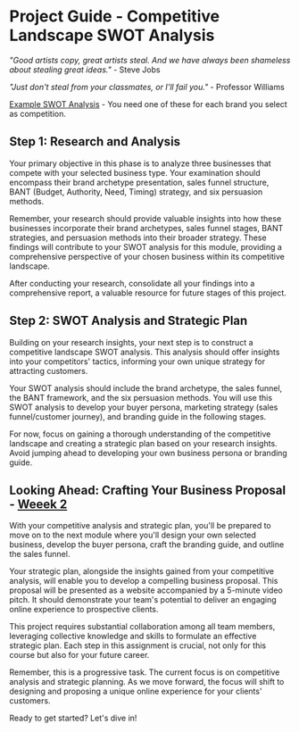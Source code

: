 # Project Guide - Competitive Landscape SWOT Analysis

_"Good artists copy, great artists steal. And we have always been shameless about stealing great ideas."_ - Steve Jobs

_"Just don't steal from your classmates, or I'll fail you."_ - Professor Williams

[Example SWOT Analysis](swot.md) - You need one of these for each brand you select as competition.

## Step 1: Research and Analysis
Your primary objective in this phase is to analyze three businesses that compete with your selected business type. Your examination should encompass their brand archetype presentation, sales funnel structure, BANT (Budget, Authority, Need, Timing) strategy, and six persuasion methods.

Remember, your research should provide valuable insights into how these businesses incorporate their brand archetypes, sales funnel stages, BANT strategies, and persuasion methods into their broader strategy. These findings will contribute to your SWOT analysis for this module, providing a comprehensive perspective of your chosen business within its competitive landscape.

After conducting your research, consolidate all your findings into a comprehensive report, a valuable resource for future stages of this project.

## Step 2: SWOT Analysis and Strategic Plan
Building on your research insights, your next step is to construct a competitive landscape SWOT analysis. This analysis should offer insights into your competitors' tactics, informing your own unique strategy for attracting customers.

Your SWOT analysis should include the brand archetype, the sales funnel, the BANT framework, and the six persuasion methods. You will use this SWOT analysis to develop your buyer persona, marketing strategy (sales funnel/customer journey), and branding guide in the following stages.

For now, focus on gaining a thorough understanding of the competitive landscape and creating a strategic plan based on your research insights. Avoid jumping ahead to developing your own business persona or branding guide.

## Looking Ahead: Crafting Your Business Proposal - [Weeek 2](analysis_design.md)
With your competitive analysis and strategic plan, you'll be prepared to move on to the next module where you'll design your own selected business, develop the buyer persona, craft the branding guide, and outline the sales funnel.

Your strategic plan, alongside the insights gained from your competitive analysis, will enable you to develop a compelling business proposal. This proposal will be presented as a website accompanied by a 5-minute video pitch. It should demonstrate your team's potential to deliver an engaging online experience to prospective clients.

This project requires substantial collaboration among all team members, leveraging collective knowledge and skills to formulate an effective strategic plan. Each step in this assignment is crucial, not only for this course but also for your future career. 

Remember, this is a progressive task. The current focus is on competitive analysis and strategic planning. As we move forward, the focus will shift to designing and proposing a unique online experience for your clients' customers. 

Ready to get started? Let's dive in!
